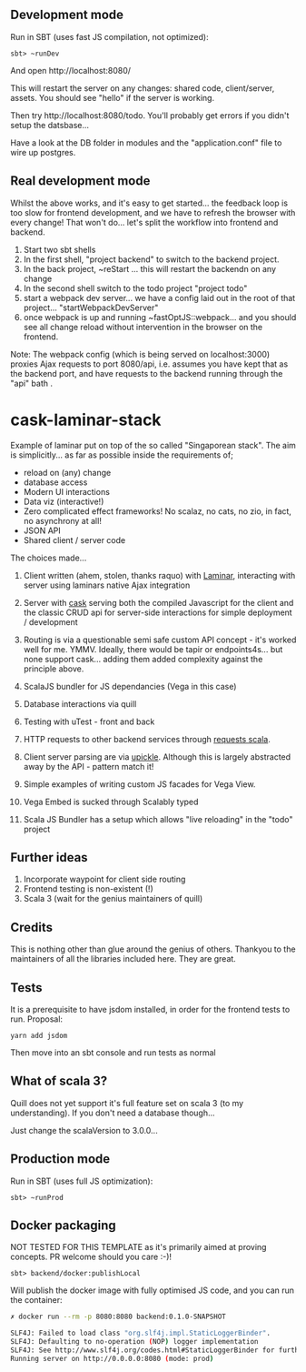 ## Development mode

Run in SBT (uses fast JS compilation, not optimized):

```
sbt> ~runDev
```

And open http://localhost:8080/

This will restart the server on any changes: shared code, client/server, assets. You should see "hello" if the server is working. 

Then try http://localhost:8080/todo. You'll probably get errors if you didn't setup the datsbase... 

Have a look at the DB folder in modules and the "application.conf" file to wire up postgres.

## Real development mode
Whilst the above works, and it's easy to get started... the feedback loop is too slow for frontend development, and we have to refresh the browser with every change! That won't do... let's split the workflow into frontend and backend. 

1. Start two sbt shells
2. In the first shell, "project backend" to switch to the backend project. 
3. In the back project, ~reStart ... this will restart the backendn on any change
4. In the second shell switch to the todo project "project todo"
5. start a webpack dev server... we have a config laid out in the root of that project... "startWebpackDevServer"
6. once webpack is up and running ~fastOptJS::webpack... and you should see all change reload without intervention in the browser on the frontend. 

Note: The webpack config (which is being served on localhost:3000) proxies Ajax requests to port 8080/api, i.e. assumes you have kept that as the backend port, and have requests to the backend running through the "api" bath . 

# cask-laminar-stack

Example of laminar put on top of the so called "Singaporean stack". The aim is simplicitly... as far as possible inside the requirements of; 
- reload on (any) change
- database access
- Modern UI interactions
- Data viz (interactive!)
- Zero complicated effect frameworks! No scalaz, no cats, no zio, in fact, no asynchrony at all!
- JSON API
- Shared client / server code

The choices made...

1. Client written (ahem, stolen, thanks raquo) with [Laminar](https://github.com/raquo/Laminar), interacting with server using laminars native Ajax integration

2. Server with [cask](https://com-lihaoyi.github.io/cask/) serving both the compiled Javascript for the client and the classic CRUD api for server-side interactions for simple deployment / development

3. Routing is via a questionable semi safe custom API concept - it's worked well for me. YMMV. Ideally, there would be tapir or endpoints4s... but none support cask... adding them added complexity against the principle above.

4. ScalaJS bundler for JS dependancies (Vega in this case)

5. Database interactions via quill

6. Testing with uTest - front and back

7.  HTTP requests to other backend services through [requests scala](http://www.lihaoyi.com/post/HowtoworkwithHTTPJSONAPIsinScala.html).

8. Client server parsing are via [upickle](https://www.lihaoyi.com/post/HowtoworkwithJSONinScala.html). Although this is largely abstracted away by the API - pattern match it! 

9. Simple examples of writing custom JS facades for Vega View.

10. Vega Embed is sucked through Scalably typed

11. Scala JS Bundler has a setup which allows "live reloading" in the "todo" project

## Further ideas
1. Incorporate waypoint for client side routing
2. Frontend testing is non-existent (!)
3. Scala 3 (wait for the genius maintainers of quill)

## Credits
This is nothing other than glue around the genius of others. Thankyou to the maintainers of all the libraries included here. They are great.

## Tests
It is a prerequisite to have jsdom installed, in order for the frontend tests to run. Proposal:
```
yarn add jsdom
```
Then move into an sbt console and run tests as normal

## What of scala 3? 
Quill does not yet support it's full feature set on scala 3 (to my understanding). If you don't need a database though...

Just change the scalaVersion to 3.0.0... 

## Production mode
Run in SBT (uses full JS optimization):

```
sbt> ~runProd 
```

## Docker packaging 
NOT TESTED FOR THIS TEMPLATE as it's primarily aimed at proving concepts. PR welcome should you care :-)!

```
sbt> backend/docker:publishLocal
```

Will publish the docker image with fully optimised JS code, and you can run the container:

```bash
✗ docker run --rm -p 8080:8080 backend:0.1.0-SNAPSHOT

SLF4J: Failed to load class "org.slf4j.impl.StaticLoggerBinder".
SLF4J: Defaulting to no-operation (NOP) logger implementation
SLF4J: See http://www.slf4j.org/codes.html#StaticLoggerBinder for further details.
Running server on http://0.0.0.0:8080 (mode: prod)
```
